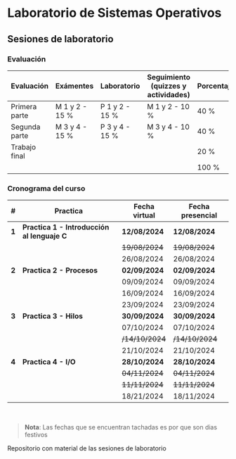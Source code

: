 # Laboratorio de Sistemas Operativos

## Sesiones de laboratorio

### Evaluación

|Evaluación|Exámentes|Laboratorio|Seguimiento (quizzes y actividades)|Porcentaje|
|---|---|---|---|---|
|Primera parte|M 1 y 2 - 15 %|P 1 y 2 - 15 %|M 1 y 2 - 10 %|40 %|
|Segunda parte|M 3 y 4 - 15 %|P 3 y 4 - 15 %|M 3 y 4 - 10 %|40 %|
|Trabajo final||||20 %|
|||||100 %|

### Cronograma del curso

|#|Practica|Fecha virtual|Fecha presencial|
|---|---|---|---|
|**1**|**Practica 1 - Introducción al lenguaje C**|**12/08/2024**|**12/08/2024**|
|||~~19/08/2024~~|~~19/08/2024~~|
|||26/08/2024|26/08/2024|
|**2**|**Practica 2 - Procesos**|**02/09/2024**|**02/09/2024**|
|||09/09/2024|09/09/2024|
|||16/09/2024|16/09/2024|
|||23/09/2024|23/09/2024|
|**3**|**Practica 3 - Hilos**|**30/09/2024**|**30/09/2024**|
|||07/10/2024|07/10/2024|
|||~~/14/10/2024~~|~~/14/10/2024~~|
|||21/10/2024|21/10/2024|
|**4**|**Practica 4 - I/O**|**28/10/2024**|**28/10/2024**|
|||~~04/11/2024~~|~~04/11/2024~~|
|||~~11/11/2024~~|~~11/11/2024~~|
|||18/21/2024|18/11/2024|


<br/>

> **Nota**: Las fechas que se encuentran tachadas es por que son dias festivos











Repositorio con material de las sesiones de laboratorio
